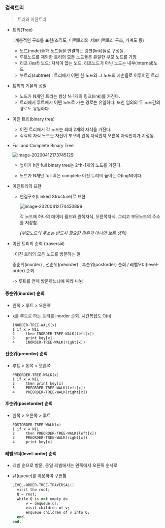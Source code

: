 ### 검색트리



> 트리와 이진트리

* 트리(Tree)

  : 계층적인 구조를 표현(조직도, 디렉토리와 서브디렉토리 구조, 가계도 등)

  - 노드(node)들과 노드들을 연결하는 링크(link)들로 구성됨.
  - 루트노드를 제외한 트리의 모든 노드들은 유일한 부모 노드를 가짐
  - 리프 (leaf)  노드: 자식이 없는 노드, 리프노드가 아닌 노드는 내부(internal)노드
  - 부트리(subtree) : 트리에서 어떤 한 노드와 그 노드의 자손들로 이루어진 트리

  

* 트리의 기본적 성질

  - 노드가 N개인 트리는 항상 N-1개의 링크(link)를 가진다.
  - 트리에서 루트에서 어떤 노드로 가는 경로는 유일하다. 또한 임의의 두 노드간의 경로도 유일하다

  

* 이진 트리(binary tree)

  - 이진 트리에서 각 노드는 최대 2개의 자식을 가진다.
  - 각각의 자식 노드는 자신이 부모의 왼쪽 자식인지 오른쪽 자식인지가 지정됨.



* Full and Complete Binary Tree

  ![image-20200412173745129](https://user-images.githubusercontent.com/58774719/81821295-aa09d880-956c-11ea-9c53-fe134527c599.png)

  * 높이가 h인 full binary tree는 2^h-1개의 노드를 가진다.

  * 노드가 N개인 full 혹은 complete 이진 트리의 높이는 O(logN)이다.

    

* 이진트리의 표현

  - 연결구조(Linked Structure)로 표현

    ![image-20200412174450899](https://user-images.githubusercontent.com/58774719/81821342-b42bd700-956c-11ea-8b58-2a67fbdc08b7.png)

    각 노드에 하나의 데이터 필드와 왼쪽자식, 오른쪽자식, 그리고 부모노드의 주소를 저장함.

    *(부모노드의 주소는 반드시 필요한 경우가 아니면 보통 생략)*



* 이진 트리의 순회 (traversal)

  : 이진 트리의 모든 노드를 방문하는 일

  중순위(inorder) , 선순위(preorder) , 후순위(postorder) 순회 / 레벨오더(level-order) 순회

  -> 루트를 언제 방문하느냐에 따라 나뉨



#### 중순위(inorder) 순회

- 왼쪽 > 루트 > 오른쪽

- x를 루트로 하는 트리를 inorder 순회. 시간복잡도 O(n)

  ~~~pseudocode
  INORDER-TREE-WALK(x)
  1	if x ≠ NIL
  2		then INORDER-TREE-WALK(left[x])
  3		print key[x]
  4		INORDER-TREE-WALK(right[x])
  ~~~

  

#### 선순위(preorder) 순회

* 루트 > 왼쪽 > 오른쪽

  ~~~pseudocode
  PREORDER-TREE-WALK(x)
  1	if x ≠ NIL
  2		then print key[x] 
  3		PREORDER-TREE-WALK(left[x])
  4		PREORDER-TREE-WALK(right[x])
  ~~~



#### 후순위(posetorder) 순회

* 왼쪽 > 오른쪽 > 루트

  ~~~pseudocode
  POSTORDER-TREE-WALK(x)
  1	if x ≠ NIL
  2		then PREORDER-TREE-WALK(left[x])
  3		PREORDER-TREE-WALK(right[x])
  4		print key[x] 
  ~~~

  

#### 레벨오더(level-order) 순회

* 레벨 순으로 방문, 동일 레벨에서는 왼쪽에서 오른쪽 순서로

* 큐(queue)를 이용하여 구현함

  ~~~ps
  LEVEL-ORDER-TREE-TRAVERSAL()
  	visit the root;
  	Q ← root;
  	while Q is not empty do
  		v ← dequeue(Q);
  		visit children of v;
  		enqueue children of v into Q;
  	end.
  end.
  ~~~

  